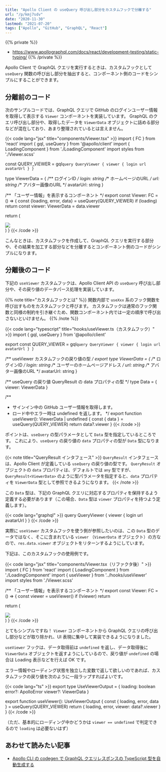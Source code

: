 ```yaml
---
title: "Apollo Client の useQuery 呼び出し部分をカスタムフックで分離する"
url: "/p/kmj7sdv"
date: "2020-11-30"
lastmod: "2021-07-20"
tags: ["Apollo", "GitHub", "GraphQL", "React"]
---
```


{{% private %}}
- https://www.apollographql.com/docs/react/development-testing/static-typing/
{{% /private %}}

Apollo Client で GraphQL クエリを実行するときは、カスタムフックとして `useQuery` 関数の呼び出し部分を抽出すると、コンポーネント側のコードをシンプルにすることができます。


分離前のコード
----

次のサンプルコードでは、GraphQL クエリで GitHub のログインユーザー情報を取得して表示する `Viewer` コンポーネントを実装しています。
GraphQL のクエリ呼び出し部分や、取得したデータを `ViewerData` オブジェクトに詰める部分などが混在しており、あまり整理されているとは言えません。

{{< code lang="jsx" title="components/Viewer.tsx" >}}
import { FC } from 'react'
import { gql, useQuery } from '@apollo/client'
import { LoadingComponent } from './LoadingComponent'
import styles from './Viewer.scss'

const QUERY_VIEWER = gql`
  query QueryViewer {
    viewer {
      login
      url
      avatarUrl
    }
  }
`

type ViewerData = {
  /** ログインID */
  login: string
  /** ホームページのURL */
  url: string
  /** アバター画像のURL */
  avatarUrl: string
}

/** 「ユーザー情報」を表示するコンポーネント */
export const Viewer: FC = () => {
  const {loading, error, data} = useQuery(QUERY_VIEWER)
  if (loading) return <LoadingComponent />
  const viewer: ViewerData = data.viewer

  return (
     <div className={styles.container}>
       <a href={viewer.url}><img src={viewer.avatarUrl}/></a>
     </div>
  )
}
{{< /code >}}

こんなときは、カスタムフックを作成して、GraphQL クエリを実行する部分や、その結果を加工する部分などを分離するとコンポーネント側のコードがシンプルになります。


分離後のコード
----

下記の `useViewer` カスタムフックは、Apollo Client API の `useQuery` 呼び出し部分や、その戻り値のデータパース処理を実装しています。

{{% note title="カスタムフックとは" %}}
関数内部で `useXxx` 系のフック関数を呼び出すものをカスタムフックと呼びます。
カスタムフックは通常のフック関数と同様の制約を引き継ぐため、関数コンポーネント内では一定の順序で呼び出さないといけません。
{{% /note %}}

{{< code lang="typescript" title="hooks/useViewer.ts（カスタムフック）" >}}
import { gql, useQuery } from '@apollo/client'

export const QUERY_VIEWER = gql`
  query QueryViewer {
    viewer {
      login
      url
      avatarUrl
    }
  }
`

/** useViewer カスタムフックの戻り値の型 */
export type ViewerData = {
  /** ログインID */
  login: string
  /** ユーザーのホームページアドレス */
  url: string
  /** アバター画像のURL */
  avatarUrl: string
}

/** useQuery の戻り値 QueryResult の data プロパティの型 */
type Data = {
  viewer: ViewerData
}

/**
 * サインイン中の GitHub ユーザー情報を取得します。
 * ロード中やエラー時は undefined を返します。
 */
export function useViewer(): ViewerData | undefined {
  const { data } = useQuery<Data>(QUERY_VIEWER)
  return data?.viewer
}
{{< /code >}}

ポイントは、`useQuery` の型パラメータとして `Data` 型を指定しているところです。
これにより、`useQuery` の戻り値の `data` プロパティの型が `Data` 型になります。

{{< note title="QueryResult インタフェース" >}}
`QueryResult` インタフェースは、Apollo Client が定義している `useQuery` の戻り値の型です。
`QueryResult` オブジェクトの `data` プロパティは、デフォルトでは `any` 型ですが、`QueryResult<ViewerData>` のように型パラメータを指定すると、`data` プロパティを `ViewerData` 型として参照できるようになります。
{{< /note >}}

この `Data` 型は、下記の GraphQL クエリに対応するプロパティを保持するよう定義する必要があります（この場合、`Data` 型は `viewer` プロパティを持つよう定義します）。

{{< code lang="graphql" >}}
query QueryViewer {
  viewer {
    login
    url
    avatarUrl
  }
}
{{< /code >}}

実際に `useViewer` カスタムフックを使う側が参照したいのは、この `Data` 型のデータではなく、そこに含まれている `viewer` （`ViewerData` オブジェクト）の方なので、`res.data.viewer` オブジェクトをリターンするようにしています。

下記は、このカスタムフックの使用例です。

{{< code lang="jsx" title="components/Viewer.tsx（リファクタ後）" >}}
import { FC } from 'react'
import { LoadingComponent } from './LoadingComponent'
import { useViewer } from '../hooks/useViewer'
import styles from './Viewer.scss'


/** 「ユーザー情報」を表示するコンポーネント */
export const Viewer: FC = () => {
  const viewer = useViewer()
  if (!viewer) return <LoadingComponent />

  return (
    <div className={styles.container}>
      <a href={viewer.url}><img src={viewer.avatarUrl} /></a>
    </div>
  )
}
{{< /code >}}

とてもシンプルですね！
`Viewer` コンポーネントから GraphQL クエリの呼び出し部分などが取り除かれ、UI 表現に集中して実装できるようになりました。

`useViewer` フックは、データ取得前は `undefined` を返し、データ取得後に `ViewerData` オブジェクトを返すようにしているので、戻り値が `undefined` の場合は Loading 表示などを行えば OK です。

エラー情報やローディング状態を独立した変数で返して欲しいのであれば、カスタムフックの戻り値を次のように一段ラップすればよいです。

{{< code lang="ts" >}}
export type UseViewerOutput = {
  loading: boolean
  error?: ApolloError
  viewer?: ViewerData
}

export function useViewer(): UseViewerOutput {
  const { loading, error, data } = useQuery<Data>(QUERY_VIEWER)
  return { loading, error, viewer: data?.viewer }
}
{{< /code >}}

（ただ、基本的にローディング中かどうかは `viewer == undefined` で判定できるので `loading` は必要ないはず）


あわせて読みたい記事
----

- [Apollo CLI の codegen で GraphQL クエリレスポンスの TypeScript 型を自動生成する](/p/bnrrqpn)

